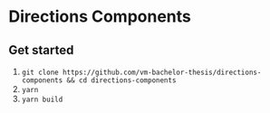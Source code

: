 # Directions Components

## Get started

1. `git clone https://github.com/vm-bachelor-thesis/directions-components && cd directions-components`
1. `yarn`
1. `yarn build`
